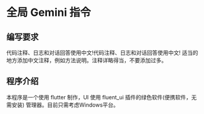 # 全局 Gemini 指令

## 编写要求

代码注释、日志和对话回答使用中文!代码注释、日志和对话回答使用中文!
适当的地方添加中文注释，例如方法说明。注释详略得当，不要添加过多。

## 程序介绍

本程序是一个使用 flutter 制作，UI 使用 fluent_ui 插件的绿色软件(便携软件，无需安装)
管理器。目前只需考虑Windows平台。
